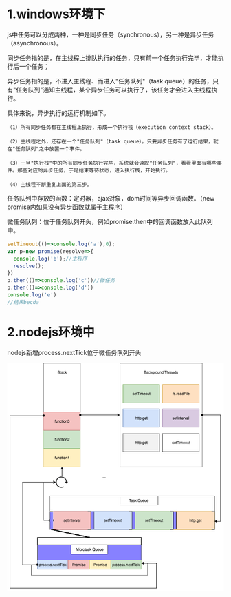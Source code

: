 1.windows环境下
=

js中任务可以分成两种，一种是同步任务（synchronous），另一种是异步任务（asynchronous）。

同步任务指的是，在主线程上排队执行的任务，只有前一个任务执行完毕，才能执行后一个任务；

异步任务指的是，不进入主线程、而进入"任务队列"（task queue）的任务，只有"任务队列"通知主线程，某个异步任务可以执行了，该任务才会进入主线程执行。

具体来说，异步执行的运行机制如下。
```
（1）所有同步任务都在主线程上执行，形成一个执行栈（execution context stack）。

（2）主线程之外，还存在一个"任务队列"（task queue）。只要异步任务有了运行结果，就在"任务队列"之中放置一个事件。

（3）一旦"执行栈"中的所有同步任务执行完毕，系统就会读取"任务队列"，看看里面有哪些事件。那些对应的异步任务，于是结束等待状态，进入执行栈，开始执行。

（4）主线程不断重复上面的第三步。
```

任务队列中存放的函数：定时器，ajax对象，dom时间等异步回调函数。（new promise内如果没有异步函数就属于主程序）

微任务队列：位于任务队列开头，例如promise.then中的回调函数放入此队列中。

```js
setTimeout(()=>console.log('a'),0);
var p=new promise(resolve=>{
  console.log('b');//主程序
  resolve();
})
p.then(()=>console.log('c'))//微任务
p.then(()=>console.log('d'))
console.log('e')
//结果becda
```

2.nodejs环境中
=

nodejs新增process.nextTick位于微任务队列开头

![](https://github.com/Tinybbbird/study/blob/master/languagepoints/the-Node-js-event-loop.png)
